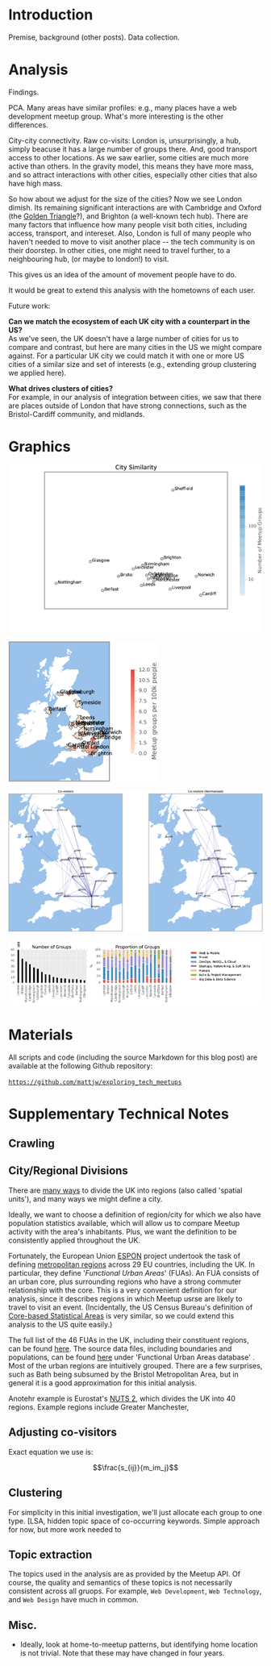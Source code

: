 # Introduction

Premise, background (other posts). Data collection.


# Analysis

Findings.

PCA. Many areas have similar profiles: e.g., many places have a web development meetup group. What's more interesting is the other differences.

City-city connectivity. Raw co-visits: London is, unsurprisingly, a hub, simply beacuse it has a large number of groups there. And, good transport access to other locations. As we saw earlier, some cities are much more active than others. In the gravity model, this means they have more mass, and so attract interactions with other cities, especially other cities that also have high mass.

So how about we adjust for the size of the cities? Now we see London dimish. Its remaining significant interactions are with Cambridge and Oxford (the [Golden Triangle](https://en.wikipedia.org/wiki/Golden_triangle_(universities))?), and Brighton (a well-known tech hub). There are many factors that influence how many people visit both cities, including access, transport, and intereset. 
Also, London is full of many people who haven't needed to move to visit another place -- the tech community is on their doorstep. In other cities, one might need to travel further, to a neighbouring hub, (or maybe to london!) to visit.

This gives us an idea of the amount of movement people have to do.

It would be great to extend this analysis with the hometowns of each user. 

Future work:

**Can we match the ecosystem of each UK city with a counterpart in the US?** <br/>
As we've seen, the UK doesn't have a large number of cities for us to compare and contrast, but here are many cities in the US we might compare against. For a particular UK city we could match it with one or more US cities of a similar size and set of interests (e.g., extending group clustering we applied here).

**What drives clusters of cities?**<br/>
For example, in our analysis of integration between cities, we saw that there are places outside of London that have strong connections, such as the Bristol-Cardiff community, and midlands.

# Graphics

![Cities Similarity](cities_mds_similarity.png)

![Choropleth](uk_choropleth.png)

![Co-Visitor Patterns](uk_covisitors.png)

![City Groups Distributions](uk_num_groups_bar_charts.png)

# Materials

All scripts and code (including the source Markdown for this blog post) are available at the following Github repository:

[`https://github.com/mattjw/exploring_tech_meetups`](https://github.com/mattjw/exploring_tech_meetups)



# Supplementary Technical Notes

## Crawling

## City/Regional Divisions

There are [many ways](https://theidpblog.files.wordpress.com/2014/08/hierarchical_representation_of_uk_statistical_geographies_july_2014.pdf) to divide the UK into regions (also called 'spatial units'), and many ways we might define a city.

Ideally, we want to choose a definition of region/city for which we also have population statistics available, which will allow us to compare Meetup activity with the area's inhabitants. Plus, we want the definition to be consistently applied throughout the UK.

Fortunately, the European Union [ESPON](http://database.espon.eu/db2/home) project undertook the task of defining [metropolitan regions](https://en.wikipedia.org/wiki/List_of_metropolitan_areas_in_the_United_Kingdom) across 29 EU countries, including the UK. In particular, they define '*Functional Urban Areas*' (FUAs). An FUA consists of an urban core, plus surrounding regions who have a strong commuter relationship with the core. This is a very convenient definition for our analysis, since it describes regions in which Meetup usrse are likely to travel to visit an event. (Incidentally, the US Census Bureau's definition of [Core-based Statistical Areas](https://www.census.gov/geo/reference/gtc/gtc_cbsa.html) is very similar, so we could extend this analysis to the US quite easily.)

The full list of the 46 FUAs in the UK, including their constituent regions, can be found [here](https://en.wikipedia.org/wiki/List_of_metropolitan_areas_in_the_United_Kingdom). The source data files, including boundaries and populations, can be found [here](http://database.espon.eu/db2/resource?idCat=43) under 'Functional Urban Areas database' . Most of the urban regions are intuitively grouped. There are a few surprises, such as Bath being subsumed by the Bristol Metropolitan Area, but in general it is a good approximation for this initial analysis.



Anotehr example is Eurostat's [NUTS 2](https://en.wikipedia.org/wiki/NUTS_2_statistical_regions_of_the_United_Kingdom), which divides the UK into 40 regions. Example regions include Greater Manchester, 


## Adjusting co-visitors

Exact equation we use is:

$$\frac{s_{ij}}{m_im_j}$$


## Clustering

For simplicity in this initial investigation, we'll just allocate each group to one type. [LSA, hidden topic space of co-occurring keywords. Simple approach for now, but more work needed to 

## Topic extraction
The topics used in the analysis are as provided by the Meetup API. Of course, the quality and semantics of these topics is not necessarily consistent across all gruops. For example, `Web Development`, `Web Technology`, and `Web Design` have much in common.

## Misc.

* Ideally, look at home-to-meetup patterns, but identifying home location is not trivial. Note that these may have changed in four years.